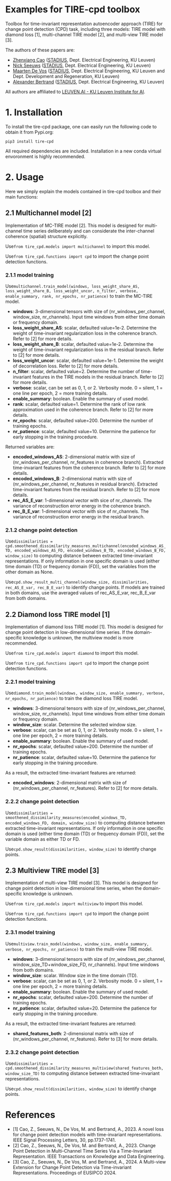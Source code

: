 Examples for TIRE-cpd toolbox 
===============================

Toolbox for time-invariant representation autoencoder approach (TIRE) for change point detection (CPD) task, including three models: TIRE model with diamond loss [1], multi-channel TIRE model [2], and multi-view TIRE model [3].

The authors of these papers are:

- [Zhenxiang Cao](https://www.esat.kuleuven.be/stadius/person.php?id=2380) ([STADIUS](https://www.esat.kuleuven.be/stadius/), Dept. Electrical Engineering, KU Leuven)
- [Nick Seeuws](https://www.esat.kuleuven.be/stadius/person.php?id=2318) ([STADIUS](https://www.esat.kuleuven.be/stadius/), Dept. Electrical Engineering, KU Leuven)
- [Maarten De Vos](https://www.esat.kuleuven.be/stadius/person.php?id=203) ([STADIUS](https://www.esat.kuleuven.be/stadius/), Dept. Electrical Engineering, KU Leuven and Dept. Development and Regeneration, KU Leuven)
- [Alexander Bertrand](https://www.esat.kuleuven.be/stadius/person.php?id=331) ([STADIUS](https://www.esat.kuleuven.be/stadius/), Dept. Electrical Engineering, KU Leuven)

All authors are affiliated to [LEUVEN.AI - KU Leuven Institute for AI](https://ai.kuleuven.be). 

# 1. Installation
To install the tire-cpd package, one can easily run the following code to obtain it from Pypi.org:
```
pip3 install tire-cpd
```
All required dependencies are included. Installation in a new conda virtual envoronment is highly recommended.

# 2. Usage
Here we simply explain the models contained in tire-cpd toolbox and their main functions:

## 2.1 Multichannel model [2]
Implementation of MC-TIRE model [2]. This model is designed for multi-channel time series deliberately and can considerate the inter-channel coherence (spatial) structure explicitly. 

Use``` from tire_cpd.models import multichannel ``` to import this model.

Use``` from tire_cpd.functions import cpd ``` to import the change point detection functions.

### 2.1.1 model training
Use``` multichannel.train_model(windows, loss_weight_share_AS, loss_weight_share_B, loss_weight_uncor, n_filter, verbose, enable_summary, rank, nr_epochs, nr_patience) ``` to train the MC-TIRE model.

- **windows**: 3-dimensional tensors with size of (nr_windows_per_channel, window_size, nr_channels). Input time windows from either time domain or frequency domain.
- **loss_weight_share_AS**: scalar, defaulted value=1e-2. Determine the weight of time-invariant regularization loss in the coherence branch. Refer to [2] for more details.
- **loss_weight_share_B**: scalar, defaulted value=1e-2. Determine the weight of time-invariant regularization loss in the residual branch. Refer to [2] for more details.
- **loss_weight_uncor**: scalar, defaulted value=1e-1. Determine the weight of decorrelation loss. Refer to [2] for more details.
- **n_filter**: scalar, defaulted value=2. Determine the number of time-invariant features in the TIRE models in the residual branch. Refer to [2] for more details.
- **verbose**: scalar, can be set as 0, 1, or 2. Verbosity mode. 0 = silent, 1 = one line per epoch, 2 = more training details.
- **enable_summary**: boolean. Enable the summary of used model.
- **rank**: scalar, defaulted value=1. Determine the rank of low rank approximation used in the coherence branch. Refer to [2] for more details.
- **nr_epochs**: scalar, defaulted value=200. Determine the number of training epochs.
- **nr_patience**: scalar, defaulted value=10. Determine the patience for early stopping in the training procedure.

Returned variables are:

- **encoded_windows_AS**: 2-dimensional matrix with size of (nr_windows_per_channel, nr_features in coherence branch). Extracted time-invariant features from the coherence branch. Refer to [2] for more details.
- **encoded_windows_B**: 2-dimensional matrix with size of (nr_windows_per_channel, nr_features in residual branch). Extracted time-invariant features from the residual branch. Refer to [2] for more details.
- **rec_AS_E_var**: 1-dimensional vector with sice of nr_channels. The variance of reconstruction error energy in the coherence branch. 
- **rec_B_E_var**: 1-dimensional vector with sice of nr_channels. The variance of reconstruction error energy in the residual branch. 

### 2.1.2 change point detection
Use``` dissimilarities = cpd.smoothened_dissimilarity_measures_multichannel(encoded_windows_AS_TD, encoded_windows_AS_FD, encoded_windows_B_TD, encoded_windows_B_FD, window_size) ``` to computing distance between extracted time-invariant representations. If only information in one specific domain is used (either time domain (TD) or frequency domain (FD)), set the variables from the other domain as None.

Use``` cpd.show_result_multi_channel(window_size, dissimilarities, rec_AS_E_var, rec_B_E_var) ``` to identify change points. If models are trained in both domains, use the averaged values of rec_AS_E_var, rec_B_E_var from both domains.

## 2.2 Diamond loss TIRE model [1]
Implementation of diamond loss TIRE model [1]. This model is designed for change point detection in low-dimensional time series. If the domain-specific knowledge is unknown, the multiview model is more recommended. 

Use``` from tire_cpd.models import diamond ``` to import this model.

Use``` from tire_cpd.functions import cpd ``` to import the change point detection functions.

### 2.2.1 model training
Use``` diamond.train_model(windows, window_size, enable_summary, verbose, nr_epochs, nr_patience) ``` to train the diamond loss TIRE model.
- **windows**: 3-dimensional tensors with size of (nr_windows_per_channel, window_size, nr_channels). Input time windows from either time domain or frequency domain.
- **window_size**: scalar. Determine the selected window size.
- **verbose**: scalar, can be set as 0, 1, or 2. Verbosity mode. 0 = silent, 1 = one line per epoch, 2 = more training details.
- **enable_summary**: boolean. Enable the summary of used model.
- **nr_epochs**: scalar, defaulted value=200. Determine the number of training epochs.
- **nr_patience**: scalar, defaulted value=10. Determine the patience for early stopping in the training procedure.

As a result, the extracted time-invariant features are returned:

- **encoded_windows**: 2-dimensional matrix with size of (nr_windows_per_channel, nr_features). Refer to [2] for more details.

### 2.2.2 change point detection
Use``` dissimilarities = smoothened_dissimilarity_measures(encoded_windows_TD, encoded_windows_FD, domain, window_size) ``` to computing distance between extracted time-invariant representations. If only information in one specific domain is used (either time domain (TD) or frequency domain (FD)), set the variable domain as either TD or FD.

Use``` cpd.show_result(dissimilarities, window_size) ``` to identify change points. 

## 2.3 Multiview TIRE model [3]
Implementation of multi-view TIRE model [3]. This model is designed for change point detection in low-dimensional time series, when the domain-specific knowledge is unknown.

Use``` from tire_cpd.models import multiview ``` to import this model.

Use``` from tire_cpd.functions import cpd ``` to import the change point detection functions.

### 2.3.1 model training
Use``` multiview.train_model(windows, window_size, enable_summary, verbose, nr_epochs, nr_patience) ``` to train the multi-view TIRE model.
- **windows**: 3-dimensional tensors with size of (nr_windows_per_channel, window_size_TD+window_size_FD, nr_channels). Input time windows from both domains.
- **window_size**: scalar. Window size in the time domain (TD).
- **verbose**: scalar, can be set as 0, 1, or 2. Verbosity mode. 0 = silent, 1 = one line per epoch, 2 = more training details.
- **enable_summary**: boolean. Enable the summary of used model.
- **nr_epochs**: scalar, defaulted value=200. Determine the number of training epochs.
- **nr_patience**: scalar, defaulted value=20. Determine the patience for early stopping in the training procedure.

As a result, the extracted time-invariant features are returned:

- **shared_features_both**: 2-dimensional matrix with size of (nr_windows_per_channel, nr_features). Refer to [3] for more details.

### 2.3.2 change point detection
Use``` dissimilarities = cpd.smoothened_dissimilarity_measures_multiview(shared_features_both, window_size_TD) ``` to computing distance between extracted time-invariant representations.

Use``` cpd.show_result(dissimilarities, window_size) ``` to identify change points. 


# References
- [1] Cao, Z., Seeuws, N., De Vos, M. and Bertrand, A., 2023. A novel loss for change point detection models with time-invariant representations. IEEE Signal Processing Letters, 30, pp.1737-1741.
- [2] Cao, Z., Seeuws, N., De Vos, M. and Bertrand, A., 2023. Change Point Detection in Multi-Channel Time Series Via a Time-Invariant Representation. IEEE Transactions on Knowledge and Data Engineering.
- [3] Cao, Z., Seeuws, N., De Vos, M. and Bertrand, A., 2024. A Multi-view Extension for Change Point Detection via Time-invariant Representations. Proceedings of EUSIPCO 2024.
